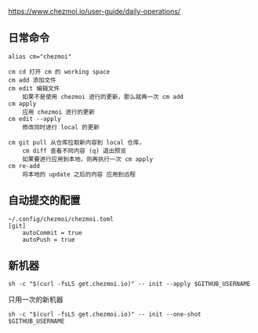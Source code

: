 
https://www.chezmoi.io/user-guide/daily-operations/

## 日常命令

```
alias cm="chezmoi"

cm cd 打开 cm 的 working space
cm add 添加文件
cm edit 编辑文件
    如果不是使用 chezmoi 进行的更新，那么就再一次 cm add 
cm apply
    应用 chezmoi 进行的更新
cm edit --apply
    修改同时进行 local 的更新

cm git pull 从仓库拉取新内容到 local 仓库，
    cm diff 查看不同内容 (q) 退出预览
    如果要进行应用到本地，则再执行一次 cm apply
cm re-add
    将本地的 update 之后的内容 应用到远程
```


## 自动提交的配置

```
~/.config/chezmoi/chezmoi.toml
[git]
    autoCommit = true
    autoPush = true
```

## 新机器

```
sh -c "$(curl -fsLS get.chezmoi.io)" -- init --apply $GITHUB_USERNAME
```

只用一次的新机器

```
sh -c "$(curl -fsLS get.chezmoi.io)" -- init --one-shot $GITHUB_USERNAME
```
